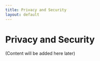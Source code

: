 ```yaml
---
title: Privacy and Security
layout: default
---
```


# Privacy and Security

(Content will be added here later)
